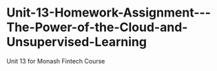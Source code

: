# Unit-13-Homework-Assignment---The-Power-of-the-Cloud-and-Unsupervised-Learning
Unit 13 for Monash Fintech Course
